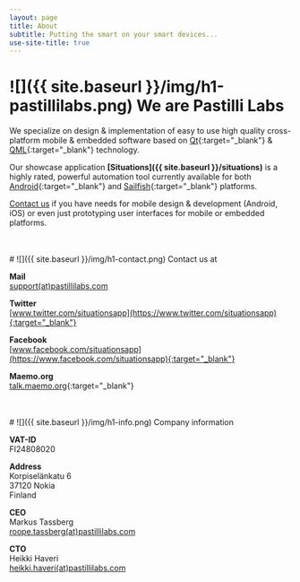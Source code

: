 ```yaml
---
layout: page
title: About
subtitle: Putting the smart on your smart devices...
use-site-title: true
---
```


<a name="pastilli_labs"></a>
# ![]({{ site.baseurl }}/img/h1-pastillilabs.png) We are Pastilli Labs

We specialize on design & implementation of easy to use high quality cross-platform mobile & embedded software based on [Qt](https://www.qt.io){:target="_blank"} & [QML](https://doc.qt.io/qt-5/qmlapplications.html){:target="_blank"} technology.

Our showcase application **[Situations]({{ site.baseurl }}/situations)** is a highly rated, powerful automation tool currently available for both [Android](https://www.android.com/){:target="_blank"} and [Sailfish](https://sailfishos.org/){:target="_blank"} platforms.

[Contact us](mailto:support@pastillilabs.com) if you have needs for mobile design & development (Android, iOS) or even just prototyping user interfaces for mobile or embedded platforms.


<br/>
<br/>
<a name="contact"></a>
# ![]({{ site.baseurl }}/img/h1-contact.png) Contact us at

**Mail**  
[support(at)pastillilabs.com](mailto:support@pastillilabs.com)

**Twitter**  
[www.twitter.com/situationsapp](https://www.twitter.com/situationsapp){:target="_blank"}

**Facebook**  
[www.facebook.com/situationsapp](https://www.facebook.com/situationsapp){:target="_blank"}

**Maemo.org**  
[talk.maemo.org](https://talk.maemo.org/showthread.php?p=1553117){:target="_blank"}


<br/>
<br/>
<a name="info"></a>
# ![]({{ site.baseurl }}/img/h1-info.png) Company information

**VAT-ID**  
FI24808020

**Address**  
Korpiselänkatu 6  
37120 Nokia  
Finland

**CEO**  
Markus Tassberg  
[roope.tassberg(at)pastillilabs.com](mailto:roope.tassberg@pastillilabs.com)

**CTO**  
Heikki Haveri  
[heikki.haveri(at)pastillilabs.com](mailto:heikki.haveri@pastillilabs.com)

